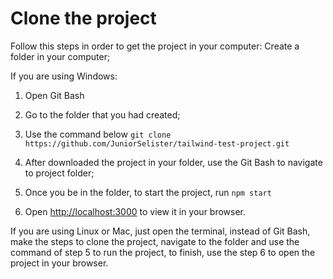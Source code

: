 # Clone the project

Follow this steps in order to get the project in your computer:
Create a folder in your computer;

If you are using Windows:
1) Open Git Bash
2) Go to the folder that you had created;
3) Use the command below
`git clone https://github.com/JuniorSelister/tailwind-test-project.git`

4) After downloaded the project in your folder, use the Git Bash to navigate to project folder;
5) Once you be in the folder, to start the project, run `npm start`

6) Open [http://localhost:3000](http://localhost:3000) to view it in your browser.

If you are using Linux or Mac, just open the terminal, instead of Git Bash, make the steps to clone the project,
navigate to the folder and use the command of step 5 to run the project, to finish, use the step 6 to open the project in your browser.
